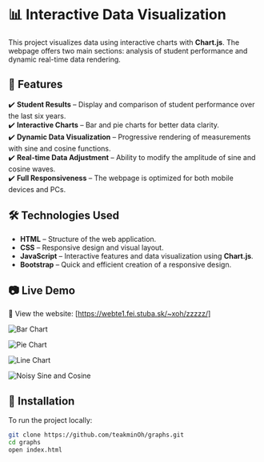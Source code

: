 # 📊 Interactive Data Visualization  

This project visualizes data using interactive charts with **Chart.js**. The webpage offers two main sections: analysis of student performance and dynamic real-time data rendering.  

## 🔧 Features  

✔️ **Student Results** – Display and comparison of student performance over the last six years.  
✔️ **Interactive Charts** – Bar and pie charts for better data clarity.  
✔️ **Dynamic Data Visualization** – Progressive rendering of measurements with sine and cosine functions.  
✔️ **Real-time Data Adjustment** – Ability to modify the amplitude of sine and cosine waves.  
✔️ **Full Responsiveness** – The webpage is optimized for both mobile devices and PCs.  

## 🛠️ Technologies Used  

- **HTML** – Structure of the web application.  
- **CSS** – Responsive design and visual layout.  
- **JavaScript** – Interactive features and data visualization using **Chart.js**.  
- **Bootstrap** – Quick and efficient creation of a responsive design.  

## 📷 Live Demo  

🔗 View the website: [https://webte1.fei.stuba.sk/~xoh/zzzzz/]  

![Bar Chart](https://github.com/user-attachments/assets/ad5a65ed-9e3a-430c-8c80-635c80ef3a55)  

![Pie Chart](https://github.com/user-attachments/assets/bfecef68-ce5b-4873-964b-1154ce76e5fa)  

![Line Chart](https://github.com/user-attachments/assets/8a4da8de-84d3-48cc-820c-0de47fd4a90a)  

![Noisy Sine and Cosine](https://github.com/user-attachments/assets/9e5cdaff-daf2-4e42-9a93-68e4846e9199)  

## 🚀 Installation  

To run the project locally:  

```bash
git clone https://github.com/teakminOh/graphs.git
cd graphs
open index.html
```

